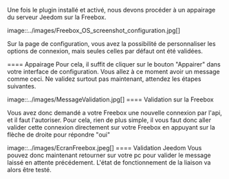 Une fois le plugin installé et activé, nous devons procéder à un appairage du serveur Jeedom sur la Freebox.

image::../images/Freebox_OS_screenshot_configuration.jpg[]

Sur la page de configuration, vous avez la possibilité de personnaliser les options de connexion, mais seules celles par défaut ont été validées.

==== Appairage
Pour cela, il suffit de cliquer sur le bouton "Appairer" dans votre interface de configuration.
Vous allez à ce moment avoir un message comme ceci.
Ne validez surtout pas maintenant, attendez les étapes suivantes.

image::../images/MessageValidation.jpg[]
==== Validation sur la Freebox

Vous avez donc demandé a votre Freebox une nouvelle connexion par l'api, et il faut l'autoriser.
Pour cela, rien de plus simple, il vous faut donc aller valider cette connexion directement sur votre Freebox en appuyant sur la flèche de droite pour répondre "oui"

image::../images/EcranFreebox.jpeg[]
==== Validation Jeedom
Vous pouvez donc maintenant retourner sur votre pc pour valider le message laissé en attente précédement.
L'état de fonctionnement de la liaison va alors être testé.